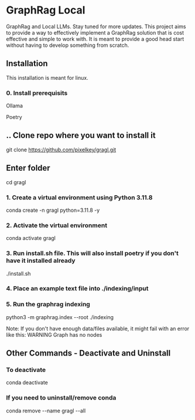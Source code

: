 # GraphRag Local
GraphRag and Local LLMs. Stay tuned for more updates.
This project aims to provide a way to effectively implement a GraphRag solution that is cost effective and simple to work with.
It is meant to provide a good head start without having to develop something from scratch.

## Installation
This installation is meant for linux.

### 0. Install prerequisits

Ollama

Poetry

## .. Clone repo where you want to install it
git clone https://github.com/pixelkey/gragl.git

## Enter folder
cd gragl

### 1. Create a virtual environment using Python 3.11.8
conda create -n gragl python=3.11.8 -y

### 2. Activate the virtual environment
conda activate gragl

### 3. Run install.sh file. This will also install poetry if you don't have it installed already
./install.sh

### 4. Place an example text file into ./indexing/input

### 5. Run the graphrag indexing
python3 -m graphrag.index --root ./indexing

Note: If you don't have enough data/files available, it might fail with an error like this: WARNING Graph has no nodes


## Other Commands - Deactivate and Uninstall

### To deactivate
conda deactivate

### If you need to uninstall/remove conda 
conda remove --name gragl --all

